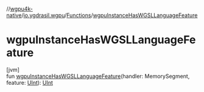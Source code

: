 //[wgpu4k-native](../../../index.md)/[io.ygdrasil.wgpu](../index.md)/[Functions](index.md)/[wgpuInstanceHasWGSLLanguageFeature](wgpu-instance-has-w-g-s-l-language-feature.md)

# wgpuInstanceHasWGSLLanguageFeature

[jvm]\
fun [wgpuInstanceHasWGSLLanguageFeature](wgpu-instance-has-w-g-s-l-language-feature.md)(handler: MemorySegment, feature: [UInt](https://kotlinlang.org/api/core/kotlin-stdlib/kotlin/-u-int/index.html)): [UInt](https://kotlinlang.org/api/core/kotlin-stdlib/kotlin/-u-int/index.html)